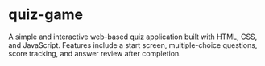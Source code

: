 # quiz-game
A simple and interactive web-based quiz application built with HTML, CSS, and JavaScript. Features include a start screen, multiple-choice questions, score tracking, and answer review after completion.
